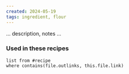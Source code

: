 ```yaml
---
created: 2024-05-19
tags: ingredient, flour
---
```



… description, notes …

### Used in these recipes

```dataview
list from #recipe
where contains(file.outlinks, this.file.link)
```